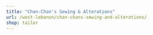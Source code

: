 ```yaml
---
title: "Chan-Chan's Sewing & Alterations"
url: /west-lebanon/chan-chans-sewing-and-alterations/
shop: tailor
---
```

